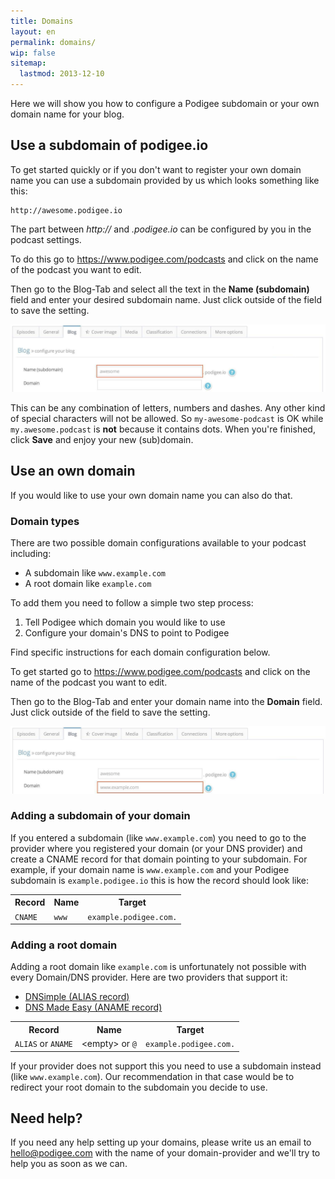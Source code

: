 ```yaml
---
title: Domains
layout: en
permalink: domains/
wip: false
sitemap:
  lastmod: 2013-12-10
---
```


<p class="lead">
  Here we will show you how to configure a Podigee subdomain or your own domain name for your blog.
</p>

## Use a subdomain of podigee.io

To get started quickly or if you don't want to register your own domain name you can use a subdomain provided by us which looks something like this:

    http://awesome.podigee.io

The part between _http://_ and  _.podigee.io_ can be configured by you in the podcast settings.

To do this go to <a href="https://www.podigee.com/podcasts" target="_blank">https://www.podigee.com/podcasts</a> and click on the name of the podcast you want to edit.

Then go to the Blog-Tab and select all the text in the **Name (subdomain)** field and enter your desired subdomain name. Just click outside of the field to save the setting.

![image](/images/guides/podcast-domain-1.jpg)

This can be any combination of letters, numbers and dashes. Any other kind of special characters will not be allowed. So ```my-awesome-podcast``` is OK while ```my.awesome.podcast``` is **not** because it contains dots. When you're finished, click **Save** and enjoy your new (sub)domain.

## Use an own domain

If you would like to use your own domain name you can also do that.

### Domain types

There are two possible domain configurations available to your podcast including:

* A subdomain like ```www.example.com```
* A root domain like ```example.com```

To add them you need to follow a simple two step process:

1. Tell Podigee which domain you would like to use
2. Configure your domain's DNS to point to Podigee

Find specific instructions for each domain configuration below.

To get started go to <a href="https://www.podigee.com/podcasts" target="_blank">https://www.podigee.com/podcasts</a> and click on the name of the podcast you want to edit.

Then go to the Blog-Tab and enter your domain name into the **Domain** field. Just click outside of the field to save the setting.

![image](/images/guides/podcast-domain-2.jpg)

### Adding a subdomain of your domain

If you entered a subdomain (like ```www.example.com```) you need to go to the provider where you registered your domain (or your DNS provider) and create a CNAME record for that domain pointing to your subdomain. For example, if your domain name is ```www.example.com``` and your Podigee subdomain is ```example.podigee.io``` this is how the record should look like:

<table class="table table-bordered table-striped">
<tbody>
<tr>
	<th>Record</th>
	<th>Name</th>
	<th>Target</th>
</tr>
<tr>
	<td><code>CNAME</code></td>
    <td><code>www</code></td>
    <td><code>example.podigee.com.</code></td>
</tr>
</tbody>
</table>

### Adding a root domain

Adding a root domain like ```example.com``` is unfortunately not possible with every Domain/DNS provider. Here are two providers that support it:

* [DNSimple (ALIAS record)](http://support.dnsimple.com/articles/alias-record)
* [DNS Made Easy (ANAME record)](http://www.dnsmadeeasy.com/technology/aname-records/)

<table class="table table-bordered table-striped">
<tbody>
<tr>
	<th>Record</th>
    <th>Name</th>
    <th>Target</th>
</tr>
<tr>
	<td><code>ALIAS</code> or <code>ANAME</code></td>
    <td>&lt;empty&gt; or <code>@</code></td>
    <td><code>example.podigee.com.</code></td>
</tr>
</tbody>
</table>

If your provider does not support this you need to use a subdomain instead (like ```www.example.com```). Our recommendation in that case would be to redirect your root domain to the subdomain you decide to use.

## Need help?

If you need any help setting up your domains, please write us an email to [hello@podigee.com](mailto:hello@podigee.com) with the name of your domain-provider and we'll try to help you as soon as we can.
